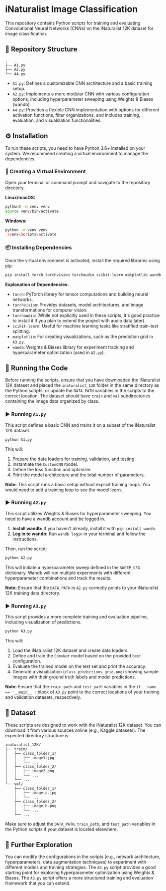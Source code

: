 # iNaturalist Image Classification

This repository contains Python scripts for training and evaluating Convolutional Neural Networks (CNNs) on the iNaturalist 12K dataset for image classification.

## 📂 Repository Structure

```
.
├── A1.py
├── A2.py
└── A4.py
```

- `A1.py`: Defines a customizable CNN architecture and a basic training setup.
- `A2.py`: Implements a more modular CNN with various configuration options, including hyperparameter sweeping using Weights & Biases (wandb).
- `A4.py`: Provides a flexible CNN implementation with options for different activation functions, filter organizations, and includes training, evaluation, and visualization functionalities.

## ⚙️ Installation

To run these scripts, you need to have Python 3.6+ installed on your system. We recommend creating a virtual environment to manage the dependencies.

### 🐍 Creating a Virtual Environment

Open your terminal or command prompt and navigate to the repository directory.

**Linux/macOS:**
```bash
python3 -m venv venv
source venv/bin/activate
```

**Windows:**
```bash
python -m venv venv
.\venv\Scripts\activate
```

### 📦 Installing Dependencies

Once the virtual environment is activated, install the required libraries using pip:

```bash
pip install torch torchvision torchaudio scikit-learn matplotlib wandb
```

**Explanation of Dependencies:**

- `torch`: PyTorch library for tensor computations and building neural networks.
- `torchvision`: Provides datasets, model architectures, and image transformations for computer vision.
- `torchaudio`: (While not explicitly used in these scripts, it's good practice to install it if you plan to extend the project with audio data later).
- `scikit-learn`: Useful for machine learning tasks like stratified train-test splitting.
- `matplotlib`: For creating visualizations, such as the prediction grid in `A3.py`.
- `wandb`: Weights & Biases library for experiment tracking and hyperparameter optimization (used in `A2.py`).

## 🚀 Running the Code

Before running the scripts, ensure that you have downloaded the iNaturalist 12K dataset and placed the `inaturalist_12K` folder in the same directory as the Python scripts, or update the `DATA_PATH` variables in the scripts to the correct location. The dataset should have `train` and `val` subdirectories containing the image data organized by class.

### ▶️ Running `A1.py`

This script defines a basic CNN and trains it on a subset of the iNaturalist 12K dataset.

```bash
python A1.py
```

This will:
1. Prepare the data loaders for training, validation, and testing.
2. Instantiate the `CustomCNN` model.
3. Define the loss function and optimizer.
4. Print the model architecture and the total number of parameters.

**Note:** This script runs a basic setup without explicit training loops. You would need to add a training loop to see the model learn.

### ▶️ Running `A2.py`

This script utilizes Weights & Biases for hyperparameter sweeping. You need to have a wandb account and be logged in.

1. **Install wandb:** If you haven't already, install it with `pip install wandb`.
2. **Log in to wandb:** Run `wandb login` in your terminal and follow the instructions.

Then, run the script:

```bash
python A2.py
```

This will initiate a hyperparameter sweep defined in the `SWEEP_CFG` dictionary. Wandb will run multiple experiments with different hyperparameter combinations and track the results.

**Note:** Ensure that the `DATA_PATH` in `A2.py` correctly points to your iNaturalist 12K training data directory.

### ▶️ Running `A3.py`

This script provides a more complete training and evaluation pipeline, including visualization of predictions.

```bash
python A3.py
```

This will:
1. Load the iNaturalist 12K dataset and create data loaders.
2. Define and train the `ConvNet` model based on the provided `best` configuration.
3. Evaluate the trained model on the test set and print the accuracy.
4. Generate a visualization (`class_predictions_grid.png`) showing sample images with their ground truth labels and model predictions.

**Note:** Ensure that the `train_path` and `test_path` variables in the `if __name__ == '__main__':` block of `A3.py` point to the correct locations of your training and validation datasets, respectively.

## 💾 Dataset

These scripts are designed to work with the iNaturalist 12K dataset. You can download it from various sources online (e.g., Kaggle datasets). The expected directory structure is:

```
inaturalist_12K/
├── train/
│   ├── class_folder_1/
│   │   ├── image1.jpg
│   │   └── ...
│   ├── class_folder_2/
│   │   ├── image2.png
│   │   └── ...
│   └── ...
└── val/
    ├── class_folder_1/
    │   ├── image_a.jpg
    │   └── ...
    ├── class_folder_2/
    │   ├── image_b.png
    │   └── ...
    └── ...
```

Make sure to adjust the `DATA_PATH`, `train_path`, and `test_path` variables in the Python scripts if your dataset is located elsewhere.

## 🔭 Further Exploration

You can modify the configurations in the scripts (e.g., network architecture, hyperparameters, data augmentation techniques) to experiment with different models and training strategies. The `A2.py` script provides a good starting point for exploring hyperparameter optimization using Weights & Biases. The `A3.py` script offers a more structured training and evaluation framework that you can extend.
```
